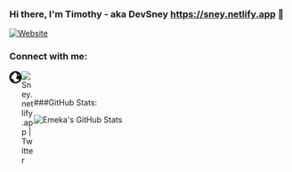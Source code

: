 ### Hi there, I'm Timothy - aka DevSney https://sney.netlify.app 👋 

[![Website](https://img.shields.io/website?label=sney.netlify.app&style=for-the-badge&url=https%3A%2F%2Fsney.netlify.app)](https://sney.netlify.app)

### Connect with me:

[<img align="left" alt="Sney.netlify.app" width="22px" src="https://raw.githubusercontent.com/iconic/open-iconic/master/svg/globe.svg" />][website]
[<img align="left" alt="Sney.netlify.app | Twitter" width="22px" src="https://cdn.jsdelivr.net/npm/simple-icons@v3/icons/twitter.svg" />][twitter]


<br /> <br/>


###GitHub Stats:

  <img align="left" alt="Emeka's GitHub Stats" src="https://github-readme-stats.vercel.app/api?username=iloba&theme=highcontrast&show_icons=true&count_private=true" />



[website]: https://sney.netlify.app
[twitter]: https://twitter.com/EmekaIloba
